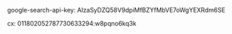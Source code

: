 google-search-api-key: 
AIzaSyDZQ58V9dpiMfBZYfMbVE7oWgYEXRdm6SE

cx: 
011802052787730633294:w8pqno6kq3k
